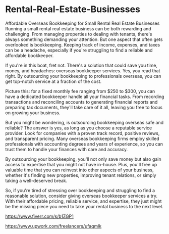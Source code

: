 # Rental-Real-Estate-Businesses
Affordable Overseas Bookkeeping for Small Rental Real Estate Businesses
Running a small rental real estate business can be both rewarding and challenging. From managing properties to dealing with tenants, there's always something demanding your attention. But one aspect that often gets overlooked is bookkeeping. Keeping track of income, expenses, and taxes can be a headache, especially if you're struggling to find a reliable and affordable bookkeeper.

If you're in this boat, fret not. There's a solution that could save you time, money, and headaches: overseas bookkeeper services. Yes, you read that right. By outsourcing your bookkeeping to professionals overseas, you can get top-notch service at a fraction of the cost.

Picture this: for a fixed monthly fee ranging from $250 to $300, you can have a dedicated bookkeeper handle all your financial tasks. From recording transactions and reconciling accounts to generating financial reports and preparing tax documents, they'll take care of it all, leaving you free to focus on growing your business.

But you might be wondering, is outsourcing bookkeeping overseas safe and reliable? The answer is yes, as long as you choose a reputable service provider. Look for companies with a proven track record, positive reviews, and transparent pricing. Many overseas bookkeeping firms employ skilled professionals with accounting degrees and years of experience, so you can trust them to handle your finances with care and accuracy.

By outsourcing your bookkeeping, you'll not only save money but also gain access to expertise that you might not have in-house. Plus, you'll free up valuable time that you can reinvest into other aspects of your business, whether it's finding new properties, improving tenant relations, or simply taking a well-deserved break.

So, if you're tired of stressing over bookkeeping and struggling to find a reasonable solution, consider giving overseas bookkeeper services a try. With their affordable pricing, reliable service, and expertise, they just might be the missing piece you need to take your rental business to the next level.

https://www.fiverr.com/s/b1ZGP1

https://www.upwork.com/freelancers/ufaqmlk
